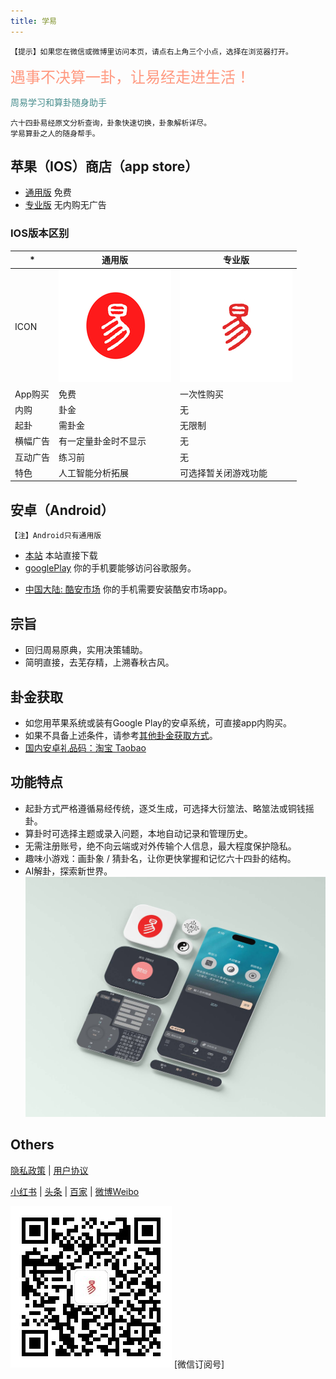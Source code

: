 ```yaml
---
title: 学易
---
```


```
【提示】如果您在微信或微博里访问本页，请点右上角三个小点，选择在浏览器打开。
```
<font color="#FF9980" size=5>遇事不决算一卦，让易经走进生活！</font>

<font color="#468C8C">周易学习和算卦随身助手</font>
````
六十四卦易经原文分析查询，卦象快速切换，卦象解析详尽。
学易算卦之人的随身帮手。
````

## 苹果（IOS）商店（app store）
- [通用版](https://apps.apple.com/cn/app/学易/id1533516434) 免费
- [专业版](https://apps.apple.com/cn/app/学易专业版/id1536854357) 无内购无广告

### IOS版本区别

|   *   | 通用版 | 专业版 |
| ---------- | --- | --- |
|  ICON   | ![avatar](/img/180.png) | ![avatar](/img/180-pro.png) |
| App购买    | 免费 | 一次性购买 |
| 内购    | 卦金 | 无 |
| 起卦 | 需卦金 | 无限制 |
| 横幅广告 | 有一定量卦金时不显示 | 无 |
| 互动广告 | 练习前 | 无 |
| 特色 | 人工智能分析拓展 | 可选择暂关闭游戏功能 |

## 安卓（Android）
```
【注】Android只有通用版
```
- [本站](./release/app-arm64-v8a-release.apk) 本站直接下载
- [googlePlay](https://play.google.com/store/apps/details?id=me.suhe.yi) 你的手机要能够访问谷歌服务。
<!-- - [apkpure](https://apkpure.com/yi/me.suhe.yi) apkpure市场 -->
- [中国大陆: 酷安市场](https://www.coolapk.com/apk/168854) 你的手机需要安装酷安市场app。
<!-- - [中国大陆: 应用汇](http://www.appchina.com/app/me.suhe.yi) 你的手机需要安装应用汇app。 -->
<!-- - [中国大陆: 腾讯应用宝](https://a.app.qq.com/o/simple.jsp?pkgname=me.suhe.yi) 你的手机需要先安装应用宝app。 -->

## 宗旨
- 回归周易原典，实用决策辅助。
- 简明直接，去芜存精，上溯春秋古风。

<!-- 
[Twitter](https://twitter.com/alansuhe1)|[Facebook](https://www.facebook.com/profile.php?id=100068784282736)|
[Instagram](https://www.instagram.com/alan.suhe)|[Tiktok](https://www.tiktok.com/@yiappalan) -->

## 卦金获取
- 如您用苹果系统或装有Google Play的安卓系统，可直接app内购买。
- 如果不具备上述条件，请参考[其他卦金获取方式](yi-get-guajin-cn.md)。
- [国内安卓礼品码：淘宝 Taobao](https://i3cf4g4wrztdx9i5dsanog0wq1cfh96.taobao.com)

## 功能特点

- 起卦方式严格遵循易经传统，逐爻生成，可选择大衍筮法、略筮法或铜钱摇卦。
- 算卦时可选择主题或录入问题，本地自动记录和管理历史。
- 无需注册账号，绝不向云端或对外传输个人信息，最大程度保护隐私。
- 趣味小游戏：画卦象 / 猜卦名，让你更快掌握和记忆六十四卦的结构。
- AI解卦，探索新世界。
![UI](/img/yiapp-ui.jpg)

## Others
[隐私政策](yi-private-info.md) | [用户协议](yi-contract-info.md)

[小红书](https://www.xiaohongshu.com/user/profile/61b54f21000000001000e120) | [头条](https://www.toutiao.com/c/user/token/MS4wLjABAAAAbmc2FGMa1bDTZB9Vn_2mM64CyUnkV1rMP3uVAsWdTHc) | [百家](https://author.baidu.com/home?context=%7B%22app_id%22%3A1752789951191650%7D) | [微博Weibo](https://weibo.com/vivotown)

![wechat](/img/wxqr.jpg)
[微信订阅号]